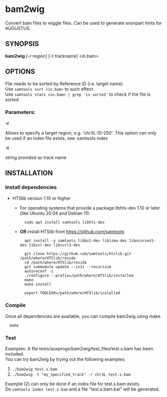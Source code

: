 # bam2wig

Convert bam files to wiggle files. Can be used to generate exonpart hints for AUGUSTUS.

## SYNOPSIS

**bam2wig** [-r region] [-t trackname] <in.bam>

## OPTIONS

File needs to be sorted by Reference ID (i.e. target name).  
Use `samtools sort <in.bam>`         to such effect.  
Use `samtools stats <in.bam> | grep 'is sorted'` to check if the file is sorted.

### Parameters:

**-r** 

Allows to specify a target region, e.g. 'chr3L:10-250'. 
This option can only be used if an index file exists, see: samtools index

**-t** 

string provided as track name


## INSTALLATION

### Install dependencies
    
- HTSlib version 1.10 or higher
  
  - For operating systems that provide a package libhts-dev 1.10 or later (like Ubuntu 20.04 and Debian 11):
    ```
      sudo apt install samtools libhts-dev
    ```

  - **OR** install HTSlib from https://github.com/samtools
    
    ```
      apt install -y samtools libbz2-dev liblzma-dev libncurses5-dev libssl-dev libcurl3-dev

      git clone https://github.com/samtools/htslib.git /path/where/HTSlib/reside
      cd /path/where/HTSlib/reside
      git submodule update --init --recursive
      autoreconf -i
      ./configure --prefix=/path/where/HTSlib/installed
      make
      make install

      export TOOLDIR=/path/where/HTSlib/installed

    ```

### Compile
Once all dependencies are available, you can compile bam2wig using make.

```
  make
```

### Test

Examples:
A file tests/auxprogs/bam2wig/test_files/test.s.bam has been included.  
You can try bam2wig by trying out the following examples:

1) ` ./bam2wig test.s.bam `
2) ` ./bam2wig -t "my_specified_track" -r chr3L test.s.bam `

Example (2) can only be done if an index file for test.s.bam exists.  
Do `samtools index test.s.bam` and a file "test.s.bam.bai" will be generated.
